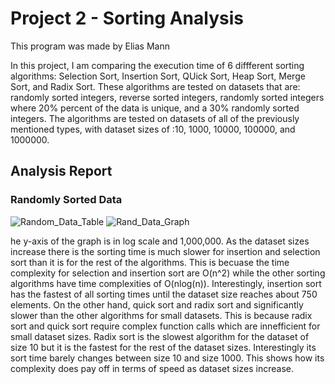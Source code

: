 # Project 2 - Sorting Analysis
This program was made  by Elias Mann

In this project, I am comparing the execution time of 6 diffferent sorting algorithms: Selection Sort, Insertion Sort, QUick Sort, Heap Sort, Merge Sort, and Radix Sort.
These algorithms are tested on datasets that are: randomly sorted integers, reverse sorted integers, randomly sorted integers where 20% percent of the data is unique, and a 30% randomly sorted integers.
The algorithms are tested on datasets of all of the previously mentioned types, with dataset sizes of :10, 1000, 10000, 100000, and 1000000.
## Analysis Report
### Randomly Sorted Data
![Random_Data_Table](https://user-images.githubusercontent.com/70070619/111926156-b195ea00-8a79-11eb-8366-8caa244f7216.png)
![Rand_Data_Graph](https://user-images.githubusercontent.com/70070619/111926772-2e29c800-8a7c-11eb-9dcd-e9dc59c6b9d9.png)

he y-axis of the graph is in log scale and 1,000,000.
As the dataset sizes increase there is the sorting time is much slower for insertion and selection sort than it is for the rest of the algorithms. This is becuase the time complexity for selection and insertion sort are O(n^2) while the other sorting algorithms have time complexities of O(nlog(n)). Interestingly, insertion sort has the fastest of all sorting times until the dataset size reaches about 750 elements. On the other hand, quick sort and radix sort and significantly slower than the other algorithms for small datasets. This is because radix sort and quick sort require complex function calls which are innefficient for small dataset sizes. Radix sort is the slowest algorithm for the dataset of size 10 but it is the fastest for the rest of the dataset sizes. Interestingly its sort time barely changes between size 10 and size 1000. This shows how its complexity does pay off in terms of speed as dataset sizes increase.

